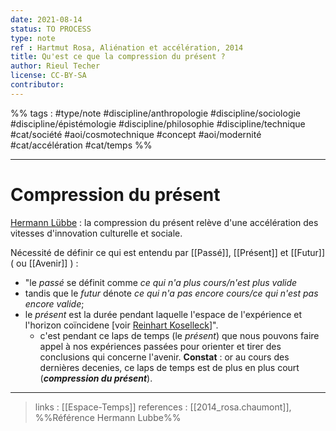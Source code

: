 ```yaml
---
date: 2021-08-14
status: TO PROCESS
type: note
ref : Hartmut Rosa, Aliénation et accélération, 2014
title: Qu'est ce que la compression du présent ?
author: Rieul Techer
license: CC-BY-SA
contributor:
---
```


%% tags : #type/note #discipline/anthropologie #discipline/sociologie #discipline/épistémologie #discipline/philosophie #discipline/technique #cat/société #aoi/cosmotechnique #concept #aoi/modernité #cat/accélération #cat/temps %% 

---
Compression du présent
===

[Hermann Lübbe](https://en.wikipedia.org/wiki/Hermann_L%C3%BCbbe) : la compression du présent relève d'une accélération des vitesses d'innovation culturelle et sociale.

Nécessité de définir ce qui est entendu par [[Passé]], [[Présent]] et [[Futur]] ( ou [[Avenir]] ) : 
- "le *passé* se définit comme *ce qui n'a plus cours/n'est plus valide* 
- tandis que le *futur* dénote *ce qui n'a pas encore cours/ce qui n'est pas encore valide*; 
- le *présent* est la durée pendant laquelle l'espace de l'expérience et l'horizon coïncidene [voir [Reinhart Koselleck](https://fr.wikipedia.org/wiki/Reinhart_Koselleck)]". 
	- c'est pendant ce laps de temps (le *présent*) que nous pouvons faire appel à nos expériences passées pour orienter et tirer des conclusions qui concerne l'avenir. **Constat** : or au cours des dernières decenies, ce laps de temps est de plus en plus court (***compression du présent***). 

---
> links : [[Espace-Temps]]
> references : [[2014_rosa.chaumont]], %%Référence Hermann Lubbe%%